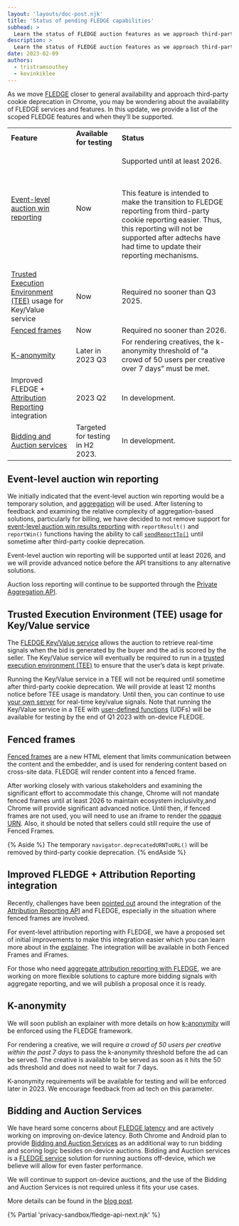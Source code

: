 ```yaml
---
layout: 'layouts/doc-post.njk'
title: 'Status of pending FLEDGE capabilities'
subhead: >
  Learn the status of FLEDGE auction features as we approach third-party cookie deprecation.
description: >
  Learn the status of FLEDGE auction features as we approach third-party cookie deprecation.
date: 2023-02-09
authors:
  - tristramsouthey
  - kevinkiklee
---
```


As we move [FLEDGE](/docs/privacy-sandbox/fledge/) closer to general availability and approach third-party cookie deprecation in Chrome, you may be wondering about the availability of FLEDGE services and features. In this update, we provide a list of the scoped FLEDGE features and when they’ll be supported. 

<table>
  <tr>
   <td><strong>Feature</strong>
   </td>
   <td><strong>Available for testing</strong>
   </td>
   <td><strong>Status</strong>
   </td>
  </tr>
  <tr>
   <td><a href="https://github.com/WICG/turtledove/blob/main/FLEDGE.md#5-event-level-reporting-for-now">Event-level auction win reporting</a>
   </td>
   <td>Now
   </td>
   <td>
   <p>Supported until at least 2026.</p><br/>
   <p>This feature is intended to make the transition to FLEDGE reporting from third-party cookie reporting easier. Thus, this reporting will not be supported after adtechs have had time to update their reporting mechanisms.
   </p>
   </td>
  </tr>
  <tr>
   <td><a href="https://github.com/privacysandbox/fledge-docs/blob/main/trusted_services_overview.md#trusted-execution-environment">Trusted Execution Environment (TEE)</a> usage for Key/Value service
   </td>
   <td>Now
   </td>
   <td>Required no sooner than Q3 2025.
   </td>
  </tr>
  <tr>
   <td><a href="/docs/privacy-sandbox/fenced-frame/">Fenced frames</a>
   </td>
   <td>Now
   </td>
   <td>Required no sooner than 2026.
   </td>
  </tr>
  <tr>
   <td><a href="https://github.com/WICG/turtledove/blob/main/FLEDGE_k_anonymity_server.md">K-anonymity</a>
   </td>
   <td>Later in 2023 Q3
   </td>
   <td>For rendering creatives, the k-anonymity threshold of “a crowd of 50 users per creative over 7 days” must be met. 
   </td>
  </tr>
  <tr>
   <td>Improved FLEDGE + <a href="/docs/privacy-sandbox/attribution-reporting/">Attribution Reporting</a> integration
   </td>
   <td>2023 Q2
   </td>
   <td>In development. 
   </td>
  </tr>
  <tr>
   <td><a href="/blog/fledge-service-overview/#bidding-auction-service">Bidding and Auction services</a>
   </td>
   <td>Targeted for testing in H2 2023.
   </td>
   <td>In development. 
   </td>
  </tr>
</table>

## Event-level auction win reporting

We initially indicated that the event-level auction win reporting would be a temporary solution, and [aggregation](/docs/privacy-sandbox/private-aggregation/) will be used. After listening to feedback and examining the relative complexity of aggregation-based solutions, particularly for billing, we have decided to not remove support for [event-level auction win results reporting](https://github.com/WICG/turtledove/blob/main/FLEDGE.md#5-event-level-reporting-for-now) with `reportResult()` and `reportWin()` functions having the ability to call [`sendReportTo()`](https://github.com/WICG/turtledove/blob/main/Proposed_First_FLEDGE_OT_Details.md#reporting) until sometime after third-party cookie deprecation. 

Event-level auction win reporting will be supported until at least 2026, and we will provide advanced notice before the API transitions to any alternative solutions. 

Auction loss reporting will continue to be supported through the [Private Aggregation API](https://github.com/WICG/turtledove/blob/main/FLEDGE_extended_PA_reporting.md).

## Trusted Execution Environment (TEE) usage for Key/Value service

The [FLEDGE Key/Value service](/blog/open-sourcing-fledge-key-value-service/) allows the auction to retrieve real-time signals when the bid is generated by the buyer and the ad is scored by the seller. The Key/Value service will eventually be required to run in a [trusted execution environment (TEE)](https://github.com/privacysandbox/fledge-docs/blob/main/trusted_services_overview.md#trusted-execution-environment) to ensure that the user’s data is kept private.

Running the Key/Value service in a TEE will not be required until sometime after third-party cookie deprecation. We will provide at least 12 months notice before TEE usage is mandatory. Until then, you can continue to use [your own server](https://github.com/WICG/turtledove/blob/main/FLEDGE.md#3-buyers-provide-ads-and-bidding-functions-byos-for-now) for real-time key/value signals. Note that running the Key/Value service in a TEE with [user-defined functions](https://github.com/privacysandbox/fledge-docs/blob/main/key_value_service_trust_model.md#support-for-user-defined-functions-udfs) (UDFs) will be available for testing by the end of Q1 2023 with on-device FLEDGE. 

## Fenced frames

[Fenced frames](/docs/privacy-sandbox/fenced-frame/) are a new HTML element that limits communication between the content and the embedder, and is used for rendering content based on cross-site data. FLEDGE will render content into a fenced frame.

After working closely with various stakeholders and examining the significant effort to accommodate this change, Chrome will not mandate fenced frames until at least 2026 to maintain ecosystem inclusivity,and Chrome will provide significant advanced notice. Until then, if fenced frames are not used, you will need to use an iframe to render the [opaque URN](https://github.com/WICG/fenced-frame/blob/master/explainer/opaque_src.md). Also, it should be noted that sellers could still require the use of Fenced Frames.

{% Aside %}
The temporary `navigator.deprecatedURNToURL()` will be removed by third-party cookie deprecation.
{% endAside %}

## Improved FLEDGE + Attribution Reporting integration

Recently, challenges have been [pointed out](https://github.com/WICG/turtledove/issues/281) around the integration of the [Attribution Reporting API](/docs/privacy-sandbox/attribution-reporting/) and FLEDGE, especially in the situation where fenced frames are involved. 

For event-level attribution reporting with FLEDGE, we have a proposed set of initial improvements to make this integration easier which you can learn more about in the [explainer](https://github.com/WICG/turtledove/blob/main/Fenced_Frames_Ads_Reporting.md#support-for-attribution-reporting). The integration will be available in both Fenced Frames and iFrames. 

For those who need [aggregate attribution reporting with FLEDGE](https://github.com/WICG/turtledove/issues/289), we are working on more flexible solutions to capture more bidding signals with aggregate reporting, and we will publish a proposal once it is ready. 

## K-anonymity

We will soon publish an explainer with more details on how [k-anonymity](https://github.com/WICG/turtledove/blob/main/FLEDGE_k_anonymity_server.md) will be enforced using the FLEDGE framework.

For rendering a creative, we will require _a crowd of 50 users per creative within the past 7 days_ to pass the k-anonymity threshold before the ad can be served. The creative is available to be served as soon as it hits the 50 ads threshold and does not need to wait for 7 days. 

K-anonymity requirements will be available for testing and will be enforced later in 2023. We encourage feedback from ad tech on this parameter.

## Bidding and Auction Services

We have heard some concerns about [FLEDGE latency](https://github.com/WICG/turtledove/issues/385) and are actively working on improving on-device latency. Both Chrome and Android plan to provide [Bidding and Auction Services](https://github.com/privacysandbox/fledge-docs/blob/main/bidding_auction_services_api.md) as an additional way to run bidding and scoring logic besides on-device auctions. Bidding and Auction services is a [FLEDGE service](/blog/fledge-service-overview/) solution for running auctions off-device, which we believe will allow for even faster performance.

We will continue to support on-device auctions, and the use of the Bidding and Auction Services is not required unless it fits your use cases.

More details can be found in the [blog post](/blog/bidding-and-auction-services-availability/).

{% Partial 'privacy-sandbox/fledge-api-next.njk' %}
